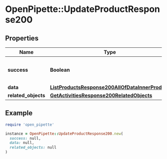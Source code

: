 # OpenPipette::UpdateProductResponse200

## Properties

| Name | Type | Description | Notes |
| ---- | ---- | ----------- | ----- |
| **success** | **Boolean** | If the response is successful or not | [optional] |
| **data** | [**ListProductsResponse200AllOfDataInnerProduct**](ListProductsResponse200AllOfDataInnerProduct.md) |  | [optional] |
| **related_objects** | [**GetActivitiesResponse200RelatedObjects**](GetActivitiesResponse200RelatedObjects.md) |  | [optional] |

## Example

```ruby
require 'open_pipette'

instance = OpenPipette::UpdateProductResponse200.new(
  success: null,
  data: null,
  related_objects: null
)
```

